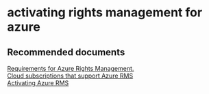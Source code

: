 <properties
	pageTitle="activating rights management for azure"
	description="activating rights management for azure"
	service="microsoft.rightsmanagement"
	resource="rightsmanagement"
	authors="aashu"
	displayOrder=""
	selfHelpType="generic"
	supportTopicIds="32335888"
	resourceTags=""
	productPesIds="14997"
	cloudEnvironments="public, Fairfax"
	articleId="b5f47d85-efab-4bb8-9d9b-9637403d3dc2"
/>

# activating rights management for azure

## **Recommended documents**
[Requirements for Azure Rights Management.](https://technet.microsoft.com/library/dn655136.aspx#BKMK_SupportedSubscription)<br>
[Cloud subscriptions that support Azure RMS](https://technet.microsoft.com/library/dn655136.aspx#BKMK_SupportedSubscriptions)<br>
[Activating Azure RMS](https://technet.microsoft.com/library/mt126254.aspx)
